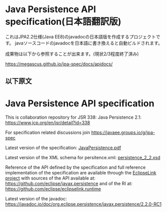 # Java Persistence API specification(日本語翻訳版)

これはJPA2.2仕様(Java EE8)のjavadocの日本語版を作成するプロジェクトです。
javaソースコードのjavadocを日本語に書き換えると自動ビルドされます。

成果物は以下から参照することが出来ます。(現状2/3程度終了済み)

https://megascus.github.io/jpa-spec/docs/apidocs/



以下原文
----
# Java Persistence API specification

This is collaboration repository for JSR 338: Java Persistence 2.1: https://www.jcp.org/en/jsr/detail?id=338

For specification related discussions join https://javaee.groups.io/g/jpa-spec

Latest version of the specification: [JavaPersistence.pdf](jsr338-MR/JavaPersistence.pdf)

Latest version of the XML schema for persitence.xml: [persistence_2_2.xsd](jsr338-MR/persistence_2_2.xsd)

Reference of the API defined by the specification and full reference implementation of the specification are available
through the [EclipseLink project](eclipselink.org) with sources of the API available at: https://github.com/eclipse/javax.persistence
and of the RI at: https://github.com/eclipse/eclipselink.runtime

Latest version of the javadoc: https://javadoc.io/doc/org.eclipse.persistence/javax.persistence/2.2.0-RC1

